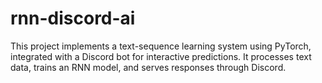 # rnn-discord-ai
This project implements a text-sequence learning system using PyTorch, integrated with a Discord bot for interactive predictions. It processes text data, trains an RNN model, and serves responses through Discord.
